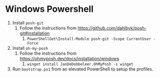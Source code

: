 # Windows Powershell
1. Install `posh-git`
   1. Follow the instructions from https://github.com/dahlbyk/posh-git#installation
      1. `PowerShellGet\Install-Module posh-git -Scope CurrentUser -Force`
1. Install `oh-my-posh`
   1. Follow the instructions from https://ohmyposh.dev/docs/installation/windows
      1. `winget install JanDeDobbeleer.OhMyPosh -s winget`
1. Run `bootstrap.ps1` from an elevated PowerShell to setup the profiles.

